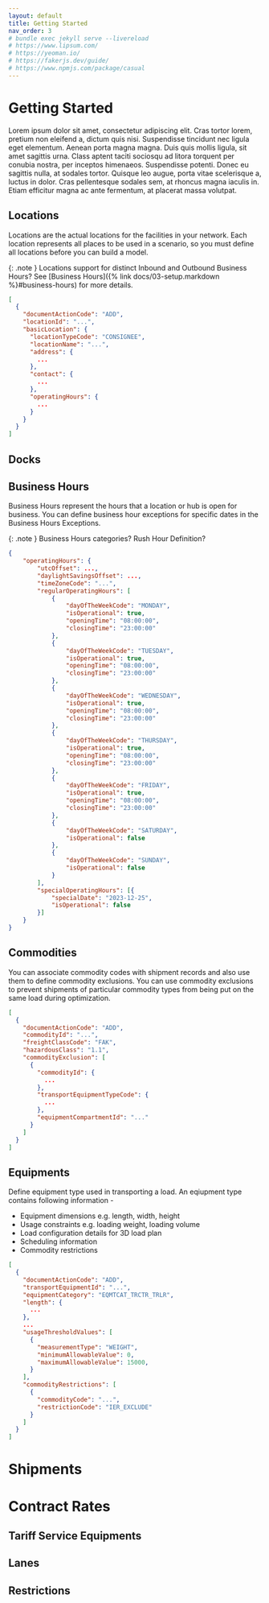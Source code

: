 ```yaml
---
layout: default
title: Getting Started
nav_order: 3
# bundle exec jekyll serve --livereload
# https://www.lipsum.com/
# https://yeoman.io/
# https://fakerjs.dev/guide/
# https://www.npmjs.com/package/casual
---
```


# Getting Started
Lorem ipsum dolor sit amet, consectetur adipiscing elit. Cras tortor lorem, pretium non eleifend a, dictum quis nisi. Suspendisse tincidunt nec ligula eget elementum. Aenean porta magna magna. Duis quis mollis ligula, sit amet sagittis urna. Class aptent taciti sociosqu ad litora torquent per conubia nostra, per inceptos himenaeos. Suspendisse potenti. Donec eu sagittis nulla, at sodales tortor. Quisque leo augue, porta vitae scelerisque a, luctus in dolor. Cras pellentesque sodales sem, at rhoncus magna iaculis in. Etiam efficitur magna ac ante fermentum, at placerat massa volutpat.

## Locations
Locations are the actual locations for the facilities in your network. Each location represents all places to
be used in a scenario, so you must define all locations before you can build a model.

{: .note }
Locations support for distinct Inbound and Outbound Business Hours? See [Business Hours]({% link docs/03-setup.markdown %}#business-hours) for more details.

```json
[
  {
    "documentActionCode": "ADD",
    "locationId": "...",
    "basicLocation": {
      "locationTypeCode": "CONSIGNEE",
      "locationName": "...",
      "address": {
        ...
      },
      "contact": {
        ...
      },
      "operatingHours": {
        ...
      }
    }
  }
]
```

## Docks

## Business Hours
Business Hours represent the hours that a location or hub is open for
business. You can define business hour exceptions for specific dates in the Business Hours
Exceptions.

{: .note }
Business Hours categories? Rush Hour Definition?

```json
{
    "operatingHours": {
        "utcOffset": ...,
        "daylightSavingsOffset": ...,
        "timeZoneCode": "...",
        "regularOperatingHours": [
            {
                "dayOfTheWeekCode": "MONDAY",
                "isOperational": true,
                "openingTime": "08:00:00",
                "closingTime": "23:00:00"
            },
            {
                "dayOfTheWeekCode": "TUESDAY",
                "isOperational": true,
                "openingTime": "08:00:00",
                "closingTime": "23:00:00"
            },
            {
                "dayOfTheWeekCode": "WEDNESDAY",
                "isOperational": true,
                "openingTime": "08:00:00",
                "closingTime": "23:00:00"
            },
            {
                "dayOfTheWeekCode": "THURSDAY",
                "isOperational": true,
                "openingTime": "08:00:00",
                "closingTime": "23:00:00"
            },
            {
                "dayOfTheWeekCode": "FRIDAY",
                "isOperational": true,
                "openingTime": "08:00:00",
                "closingTime": "23:00:00"
            },
            {
                "dayOfTheWeekCode": "SATURDAY",
                "isOperational": false
            },
            {
                "dayOfTheWeekCode": "SUNDAY",
                "isOperational": false
            }
        ],
        "specialOperatingHours": [{
            "specialDate": "2023-12-25",
            "isOperational": false
        }]
    }
}
```

## Commodities
You can associate commodity codes with shipment records and also use them to define
commodity exclusions. You can use commodity exclusions to prevent shipments of particular
commodity types from being put on the same load during optimization.

```json
[
  {
    "documentActionCode": "ADD",
    "commodityId": "...",
    "freightClassCode": "FAK",
    "hazardousClass": "1.1",
    "commodityExclusion": [
      {
        "commodityId": {
          ...
        },
        "transportEquipmentTypeCode": {
          ...
        },
        "equipmentCompartmentId": "..."
      }
    ]
  }
]
```

## Equipments
Define equipment type used in transporting a load. An eqiupment type contains following information -
* Equipment dimensions e.g. length, width, height
* Usage constraints e.g. loading weight, loading volume
* Load configuration details for 3D load plan
* Scheduling information
* Commodity restrictions

```json
[
  {
    "documentActionCode": "ADD",
    "transportEquipmentId": "...",
    "equipmentCategory": "EQMTCAT_TRCTR_TRLR",
    "length": {
      ...
    },
    ...
    "usageThresholdValues": [
      {
        "measurementType": "WEIGHT",
        "minimumAllowableValue": 0,
        "maximumAllowableValue": 15000,
      }
    ],
    "commodityRestrictions": [
      {
        "commodityCode": "...",
        "restrictionCode": "IER_EXCLUDE"
      }
    ]
  }
]
```

# Shipments

# Contract Rates

## Tariff Service Equipments
## Lanes
## Restrictions